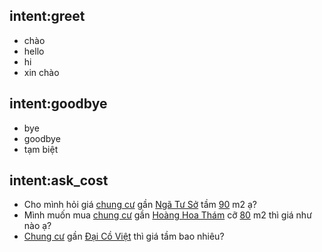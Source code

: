 ## intent:greet
- chào
- hello
- hi
- xin chào

## intent:goodbye
- bye
- goodbye
- tạm biệt

## intent:ask_cost
- Cho mình hỏi giá [chung cư](estate_type) gần [Ngã Tư Sở](address) tầm [90](area) m2 ạ?
- Mình muốn mua [chung cư](estate_type) gần [Hoàng Hoa Thám](address) cỡ [80](area) m2 thì giá như nào ạ?
- [Chung cư](estate_type) gần [Đại Cồ Việt](address) thì giá tầm bao nhiêu?